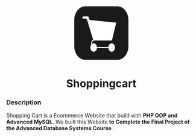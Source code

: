 <p align="center"><a><img src="assets/icon/android-chrome-512x512.png" width="150" height="150" alt="Gadgetpedia Icon"></a></p>
<h1 align="center">Shoppingcart</h1>
<h3 align="left">Description</h3>
Shopping Cart is a Ecommerce Website that build with <strong>PHP OOP and Advanced MySQL</strong>. We built this Website <strong>to Complete the Final Project of the Advanced Database Systems Course </strong>.
